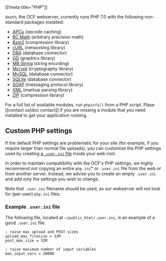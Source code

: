 [[!meta title="PHP"]]

`death`, the OCF webserver, currently runs PHP 7.0 with the following
non-standard packages installed:

- [APCu](http://php.net/manual/en/book.apcu.php) (opcode caching)
- [BC Math](http://php.net/manual/en/book.bc.php) (arbitrary precision math)
- [Bzip2](http://php.net/manual/en/book.bzip2.php) (compression library)
- [cURL](http://php.net/manual/en/book.curl.php) (networking library)
- [DBA](http://php.net/manual/en/book.dba.php) (database connector)
- [GD](http://php.net/manual/en/book.image.php) (graphics library)
- [MB String](http://php.net/manual/en/book.mbstring.php) (string encoding)
- [Mcrypt](http://php.net/manual/en/book.mcrypt.php) (cryptography library)
- [MySQL](http://php.net/manual/en/book.mysqli.php) (database connector)
- [SQLite](http://php.net/manual/en/book.sqlite.php) (database connector)
- [SOAP](http://php.net/manual/en/book.soap.php) (messaging protocol library)
- [XML](http://php.net/manual/en/book.xml.php) (markup parsing library)
- [ZIP](http://php.net/manual/en/book.zip.php) (compression library)

For a full list of available modules, run `phpinfo()` from a PHP script.
Plase [[contact us|doc contact]] if you are missing a module that you need
installed to get your application running.

## Custom PHP settings

If the default PHP settings are problematic for your site (for example, if you
require larger than normal file uploads), you can customize the PHP settings
used by creating [a `.user.ini` file][.user.ini] inside your web root.

In order to maintain compatibility with the OCF's PHP settings, we highly
recommend _not_ copying an entire `php.ini`\* or `.user.ini` file from the web
or from another server. Instead, we advise you to create an empty `.user.ini`
and add only the settings you wish to change.

Note that `.user.ini` filename should be used, as our webserver will not look
for (per-user) `php.ini` files.

### Example `.user.ini` file

The following file, located at `~/public_html/.user.ini`, is an example of a
good `.user.ini` file.

    ; raise max upload and POST sizes
    upload_max_filesize = 32M
    post_max_size = 32M

    ; raise maximum number of input variables
    max_input_vars = 20000

[.user.ini]: https://secure.php.net/manual/en/configuration.file.per-user.php
